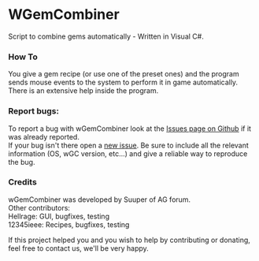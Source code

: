 WGemCombiner
========

Script to combine gems automatically - Written in Visual C#.


### How To

You give a gem recipe (or use one of the preset ones) and the program sends
mouse events to the system to perform it in game automatically.  
There is an extensive help inside the program.


### Report bugs:

To report a bug with wGemCombiner look at the
[Issues page on Github](https://github.com/gemforce-team/wGemCombiner/issues) if it was already reported.  
If your bug isn't there open a [new issue](https://github.com/gemforce-team/wGemCombiner/issues/new).
Be sure to include all the relevant information (OS, wGC version, etc...) and give a reliable way to reproduce the bug.


### Credits

wGemCombiner was developed by Suuper of AG forum.  
Other contributors:  
Hellrage: GUI, bugfixes, testing  
12345ieee: Recipes, bugfixes, testing

If this project helped you and you wish to help by contributing or donating, feel free to contact us, we'll be very happy.


